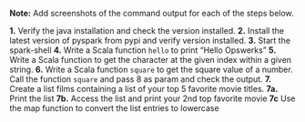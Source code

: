 **Note:** Add screenshots of the command output for each of the steps below.

**1.** Verify the java installation and check the version installed.
**2.** Install the latest version of pyspark from pypi and verify version installed.
**3.** Start the spark-shell
**4.** Write a Scala function `hello` to print “Hello Opswerks”
**5.** Write a Scala function to get the character at the given index within a given string.
**6.** Write a Scala function `square` to get the square value of a number. Call the function `square` and pass 8 as param and check the output.
**7.** Create a list films containing a list of your top 5 favorite movie titles.
**7a.** Print the list
**7b.** Access the list and print your 2nd top favorite movie
**7c** Use the map function to convert the list entries to lowercase